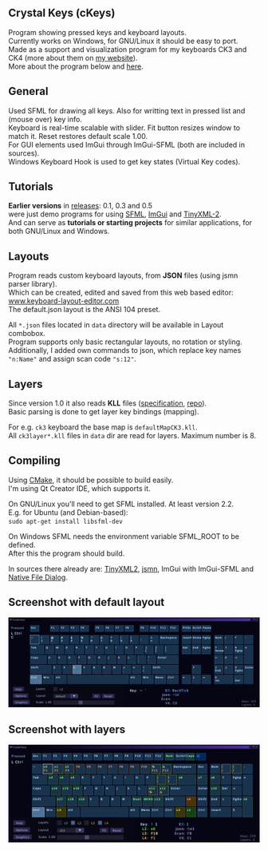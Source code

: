 ## Crystal Keys (cKeys)

Program showing pressed keys and keyboard layouts.  
Currently works on Windows, for GNU/Linux it should be easy to port.  
Made as a support and visualization program for my keyboards CK3 and CK4 (more about them on [my website](https://cryham.tuxfamily.org/archives/portfolio/crystal-keyboard-3-and-4)).  
More about the program below and [here](https://cryham.tuxfamily.org/archives/portfolio/crystal-keys).  

## General

Used SFML for drawing all keys. Also for writting text in pressed list and (mouse over) key info.  
Keyboard is real-time scalable with slider. Fit button resizes window to match it. Reset restores default scale 1.00.  
For GUI elements used ImGui through ImGui-SFML (both are included in sources).  
Windows Keyboard Hook is used to get key states (Virtual Key codes).  

## Tutorials

**Earlier versions** in [releases](https://github.com/cryham/ckeys/releases): 0.1, 0.3 and 0.5  
were just demo programs for using [SFML](https://github.com/SFML/SFML), [ImGui](https://github.com/ocornut/imgui) and [TinyXML-2](https://github.com/leethomason/tinyxml2).  
And can serve as **tutorials or starting projects** for similar applications, for both GNU/Linux and Windows.  


## Layouts

Program reads custom keyboard layouts, from **JSON** files (using jsmn parser library).  
Which can be created, edited and saved from this web based editor: www.keyboard-layout-editor.com  
The default.json layout is the ANSI 104 preset.  

All `*.json` files located in `data` directory will be available in Layout combobox.  
Program supports only basic rectangular layouts, no rotation or styling.  
Additionally, I added own commands to json, which replace key names `"n:Name"` and assign scan code `"s:12"`.  

## Layers

Since version 1.0 it also reads **KLL** files ([specification](https://input.club/kll/), [repo](https://github.com/kiibohd/kll)).  
Basic parsing is done to get layer key bindings (mapping).  

For e.g. `ck3` keyboard the base map is `defaultMapCK3.kll`.  
All `ck3layer*.kll` files in `data` dir are read for layers. Maximum number is 8.  


## Compiling

Using [CMake](https://cmake.org/), it should be possible to build easily.  
I'm using Qt Creator IDE, which supports it.  

On GNU/Linux you'll need to get SFML installed. At least version 2.2.  
E.g. for Ubuntu (and Debian-based):  
`sudo apt-get install libsfml-dev`  

On Windows SFML needs the environment variable SFML_ROOT to be defined.  
After this the program should build.  

In sources there already are: [TinyXML2](https://github.com/leethomason/tinyxml2), [jsmn](https://github.com/zserge/jsmn), ImGui with ImGui-SFML and [Native File Dialog](https://github.com/mlabbe/nativefiledialog).  


## Screenshot with default layout

![](https://raw.githubusercontent.com/cryham/ckeys/master/screenshot.png)

## Screenshot with layers

![](https://raw.githubusercontent.com/cryham/ckeys/master/screenshot2.png)
